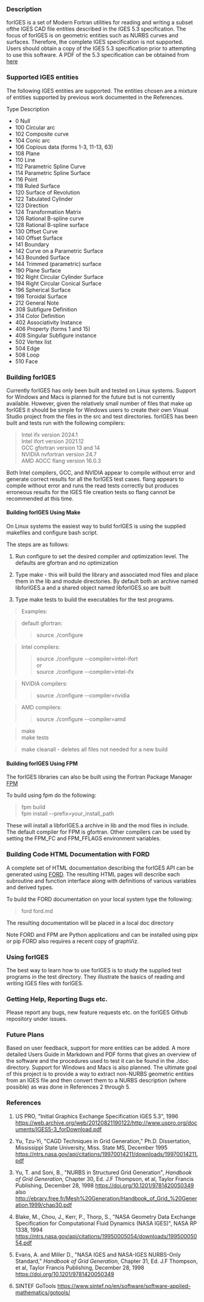### Description

forIGES is a set of Modern Fortran utilities for reading and writing a subset ofthe IGES CAD file entities described in the IGES 5.3 specification. The focus of forIGES is on geometric entities such as NURBS curves and surfaces. Therefore, the complete IGES specification is not supported. Users should obtain a copy of the IGES 5.3 specification prior to attempting to use this software. A PDF of the 5.3 specification can be obtained from [here](https://web.archive.org/web/20120821190122/http://www.uspro.org/documents/IGES5-3_forDownload.pdf) 

### Supported IGES entities

The following IGES entities are supported. The entities chosen are a mixture 
of entities supported by previous work documented in the References.
 
Type Description  

-   0  Null  
- 100  Circular  arc  
- 102  Composite curve  
- 104  Conic arc  
- 106  Copious data (forms 1-3, 11-13, 63)  
- 108  Plane  
- 110  Line  
- 112  Parametric Spline Curve  
- 114  Parametric Spline Surface   
- 116  Point  
- 118  Ruled Surface  
- 120  Surface of Revolution  
- 122  Tabulated Cylinder  
- 123  Direction  
- 124  Transformation Matrix  
- 126  Rational B-spline curve  
- 128  Rational B-spline surface  
- 130  Offset Curve  
- 140  Offset Surface  
- 141  Boundary  
- 142  Curve on a Parametric Surface  
- 143  Bounded Surface  
- 144  Trimmed (parametric) surface  
- 190  Plane Surface   
- 192  Right Circular Cylinder Surface  
- 194  Right Circular Conical Surface  
- 196  Spherical Surface  
- 198  Toroidal Surface  
- 212  General Note  
- 308  Subfigure Definition  
- 314  Color Definition  
- 402  Associativity Instance  
- 406  Property (forms 1 and 15)  
- 408  Singular Subfigure instance  
- 502  Vertex list  
- 504  Edge  
- 508  Loop  
- 510  Face  

### Building forIGES

Currently forIGES has only been built and tested on Linux systems. Support for Windows and Macs is planned for the future but is not currently available. However, given the relatively small number of files that make up forIGES it should be simple for Windows users to create their own Visual Studio project from the files in the src and test directories. forIGES has been built and tests run with the following compilers:

 > Intel    ifx       version 2024.1  
 > Intel    ifort     version 2021.12  
 > GCC      gfortran  version 13 and 14  
 > NVIDIA   nvfortran version 24.7  
 > AMD AOCC flang     version 16.0.3 

Both Intel compilers, GCC, and NVIDIA appear to compile without error and generate correct results for all the forIGES test cases. flang appears to compile without error and runs the read tests correctly but produces erroneous results for the IGES file creation tests so flang cannot be recommended at this time.  

#### Building forIGES Using Make

On Linux systems the easiest way to build forIGES is using the supplied makefiles and configure bash script.

The steps are as follows:

1. Run configure to set the desired compiler and optimization level. The defaults are gfortran and no optimization

2. Type make - this will build the library and associated mod files and place them in the lib and module directories. By default both an archive named libforIGES.a and a shared object named libforIGES.so are built

3. Type make tests to build the executables for the test programs.

>  Examples:  

>  default gfortran: 
>>  source ./configure

>  Intel compilers:  
>>  source ./configure  \-\-compiler=intel-ifort   
>>  or  
>>  source ./configure  \-\-compiler=intel-ifx

>   NVIDIA compilers:  
>>  source ./configure  \-\-compiler=nvidia

>   AMD compilers: 
>>  source ./configure  \-\-compiler=amd

>  make  
>  make tests  

>  make cleanall \- deletes all files not needed for a new build  
 
#### Building forIGES Using FPM

The forIGES libraries can also be built using the Fortran Package Manager [FPM](https://fpm.fortran-lang.org) 

To build using fpm do the following:  

>   fpm build  
>   fpm install --prefix=your_install_path  

These will install a libforIGES.a archive in lib and the mod files in include. The default compiler for FPM is gfortran. Other compilers can be used by setting the FPM_FC and FPM_FFLAGS environment variables.

### Building Code HTML Documentation with FORD

A complete set of HTML documentation describing the forIGES API can be generated using 
[FORD](https://forddocs.readthedocs.io). The resulting HTML pages will describe each subroutine and function interface along with definitions of various variables and derived types.

To build the FORD documentation on your local system type the following:  

>  ford ford.md  

The resulting documentation will be placed in a local doc directory

Note FORD and FPM are Python applications and can be installed using pipx or pip
FORD also requires a recent copy of graphViz.

### Using forIGES

The best way to learn how to use forIGES is to study the supplied test programs in the test directory. They illustrate the basics of reading and writing IGES files with forIGES.

### Getting Help, Reporting Bugs etc.

Please report any bugs, new feature requests etc. on the forIGES Github repository under issues.

### Future Plans

Based on user feedback, support for more entities can be added. A more detailed Users Guide in Markdown and PDF forms that gives an overview of the software and the procedures used to test it can be found in the ./doc directory. Support for Windows and Macs is also planned. The ultimate goal of this project is to provide a way to extract non-NURBS geometric entities from an IGES file and then convert them to a NURBS description (where possible) as was done in References 2 through 5.

### References

 1. US PRO, "Initial Graphics Exchange Specification IGES 5.3", 1996  <https://web.archive.org/web/20120821190122/http://www.uspro.org/documents/IGES5-3_forDownload.pdf>  

 2. Yu, Tzu-Yi, "CAGD Techniques in Grid Generation," Ph.D. Dissertation, Mississippi State University, Miss. State MS, December 1995  <https://ntrs.nasa.gov/api/citations/19970014211/downloads/19970014211.pdf> 

 3. Yu, T. and Soni, B., "NURBS in Structured Grid Generation", *Handbook of Grid Generation*, Chapter 30, Ed. J.F Thompson, et al, Taylor Francis Publishing, December 28, 1998 <https://doi.org/10.1201/9781420050349> also <http://ebrary.free.fr/Mesh%20Generation/Handbook_of_Grid_%20Generation,1999/chap30.pdf>  

 4. Blake, M., Chou, J., Kerr, P., Thorp, S., "NASA Geometry Data Exchange Specification for Computational Fluid Dynamics (NASA IGES)", NASA RP 1338, 1994  <https://ntrs.nasa.gov/api/citations/19950005054/downloads/19950005054.pdf>   

 5. Evans, A. and Miller D., "NASA IGES and NASA-IGES NURBS-Only Standard," *Handbook of Grid Generation*, Chapter 31, Ed. J.F Thompson, et al, Taylor Francis Publishing, December 28, 1998 <https://doi.org/10.1201/9781420050349>

 6. SINTEF GoTools <https://www.sintef.no/en/software/software-applied-mathematics/gotools/>   


